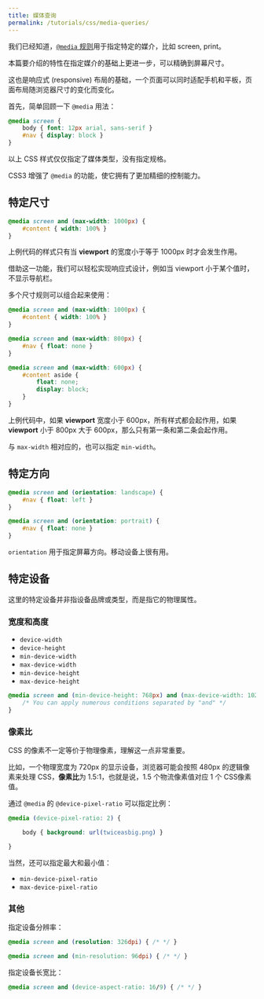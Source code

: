 ```yaml
---
title: 媒体查询
permalink: /tutorials/css/media-queries/
---
```


我们已经知道，[`@media` 规则](https://blog.csdn.net/FeeLang/article/details/127159059)用于指定特定的媒介，比如 screen, print。

本篇要介绍的特性在指定媒介的基础上更进一步，可以精确到屏幕尺寸。

这也是响应式 (responsive) 布局的基础，一个页面可以同时适配手机和平板，页面布局随浏览器尺寸的变化而变化。

首先，简单回顾一下 `@media` 用法：

```css
@media screen {
    body { font: 12px arial, sans-serif }
    #nav { display: block }
}
```

以上 CSS 样式仅仅指定了媒体类型，没有指定规格。

CSS3 增强了 `@media` 的功能，使它拥有了更加精细的控制能力。

## 特定尺寸

```css
@media screen and (max-width: 1000px) {
    #content { width: 100% }
}
```

上例代码的样式只有当 **viewport** 的宽度小于等于 1000px 时才会发生作用。

借助这一功能，我们可以轻松实现响应式设计，例如当 viewport 小于某个值时，不显示导航栏。

多个尺寸规则可以组合起来使用：

```css
@media screen and (max-width: 1000px) {
    #content { width: 100% }
}

@media screen and (max-width: 800px) {
    #nav { float: none }
}

@media screen and (max-width: 600px) {
    #content aside {
        float: none;
        display: block;
    }
}
```

上例代码中，如果 **viewport** 宽度小于 600px，所有样式都会起作用，如果 **viewport** 小于 800px 大于 600px，那么只有第一条和第二条会起作用。

与 `max-width` 相对应的，也可以指定 `min-width`。

## 特定方向

```css
@media screen and (orientation: landscape) {
    #nav { float: left }
}

@media screen and (orientation: portrait) {
    #nav { float: none }
}
```

`orientation` 用于指定屏幕方向。移动设备上很有用。

## 特定设备

这里的特定设备并非指设备品牌或类型，而是指它的物理属性。

### 宽度和高度

* `device-width`
* `device-height`
* `min-device-width`
* `max-device-width`
* `min-device-height`
* `max-device-height`

```css
@media screen and (min-device-height: 768px) and (max-device-width: 1024px) {
    /* You can apply numerous conditions separated by "and" */
}
```

### 像素比

CSS 的像素不一定等价于物理像素，理解这一点非常重要。

比如，一个物理宽度为 720px 的显示设备，浏览器可能会按照 480px 的逻辑像素来处理 CSS，**像素比**为 1.5:1，也就是说，1.5 个物流像素值对应 1 个 CSS像素值。

通过 `@media` 的 `@device-pixel-ratio` 可以指定比例：

```css
@media (device-pixel-ratio: 2) {

    body { background: url(twiceasbig.png) }

}
```

当然，还可以指定最大和最小值：

* `min-device-pixel-ratio`
* `max-device-pixel-ratio`


### 其他

指定设备分辨率：

```css
@media screen and (resolution: 326dpi) { /* */ }

@media screen and (min-resolution: 96dpi) { /* */ }
```

指定设备长宽比：

```css
@media screen and (device-aspect-ratio: 16/9) { /* */ }
```